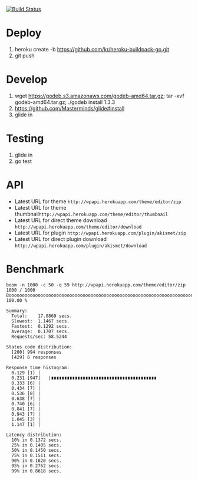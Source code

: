 [![Build Status](https://travis-ci.org/dz0ny/wpapi.svg?branch=master)](https://travis-ci.org/dz0ny/wpapi)

# Deploy
1. heroku create -b https://github.com/kr/heroku-buildpack-go.git
2. git push


# Develop
1. wget https://godeb.s3.amazonaws.com/godeb-amd64.tar.gz; tar -xvf godeb-amd64.tar.gz; ./godeb install 1.3.3
2. https://github.com/Masterminds/glide#install
3. glide in


# Testing
1. glide in
2. go test


# API

- Latest URL for theme ```http://wpapi.herokuapp.com/theme/editor/zip```
- Latest URL for theme thumbnail```http://wpapi.herokuapp.com/theme/editor/thumbnail```
- Latest URL for direct theme download ```http://wpapi.herokuapp.com/theme/editor/download```
- Latest URL for plugin ```http://wpapi.herokuapp.com/plugin/akismet/zip```
- Latest URL for direct plugin download ```http://wpapi.herokuapp.com/plugin/akismet/download```


# Benchmark
```
boom -n 1000 -c 50 -q 59 http://wpapi.herokuapp.com/theme/editor/zip
1000 / 1000 Boooooooooooooooooooooooooooooooooooooooooooooooooooooooooooooooooooooooooooooooooooooooooooooooooooooooooooooooooooooooooooo! 100.00 % 

Summary:
  Total:	17.0869 secs.
  Slowest:	1.1467 secs.
  Fastest:	0.1292 secs.
  Average:	0.1707 secs.
  Requests/sec:	58.5244

Status code distribution:
  [200]	994 responses
  [429]	6 responses

Response time histogram:
  0.129 [1]	|
  0.231 [947]	|∎∎∎∎∎∎∎∎∎∎∎∎∎∎∎∎∎∎∎∎∎∎∎∎∎∎∎∎∎∎∎∎∎∎∎∎∎∎∎∎
  0.333 [6]	|
  0.434 [7]	|
  0.536 [8]	|
  0.638 [7]	|
  0.740 [6]	|
  0.841 [7]	|
  0.943 [7]	|
  1.045 [3]	|
  1.147 [1]	|

Latency distribution:
  10% in 0.1372 secs.
  25% in 0.1405 secs.
  50% in 0.1450 secs.
  75% in 0.1511 secs.
  90% in 0.1620 secs.
  95% in 0.2762 secs.
  99% in 0.8618 secs.
```